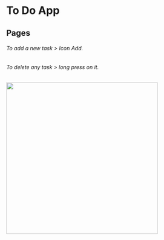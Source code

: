 # To Do App

## Pages

###### To add a new task > Icon Add.
###### To delete any task > long press on it.

<div style="display: flex; gap: 20px;">
  <img src="https://github.com/user-attachments/assets/9fcaa098-d793-4a07-ba0c-6323d28b35c9" width="400" />

</div>


